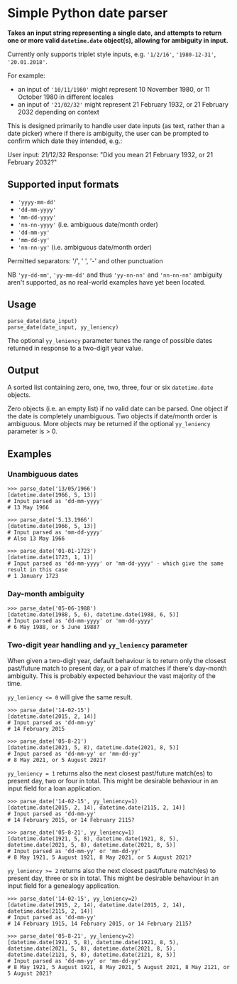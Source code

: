 # Simple Python date parser

**Takes an input string representing a single date, and attempts to
return one or more valid `datetime.date` object(s), allowing for
ambiguity in input.**

Currently only supports triplet style inputs, e.g. `'1/2/16'`,
`'1980-12-31'`, `'20.01.2018'`.

For example:

  - an input of `'10/11/1980'` might represent 10 November 1980, or 11
    October 1980 in different locales
  - an input of `'21/02/32'` might represent 21 February 1932, or 21
    February 2032 depending on context

This is designed primarily to handle user date inputs (as text, rather
than a date picker) where if there is ambiguity, the user can be
prompted to confirm which date they intended, e.g.:

User input: 21/12/32 Response: "Did you mean 21 February 1932, or 21
February 2032?"

## Supported input formats

  - `'yyyy-mm-dd'`
  - `'dd-mm-yyyy'`
  - `'mm-dd-yyyy'`
  - `'nn-nn-yyyy'` (i.e. ambiguous date/month order)
  - `'dd-mm-yy'`
  - `'mm-dd-yy'`
  - `'nn-nn-yy'` (i.e. ambiguous date/month order)

Permitted separators: '/', ' ', '-' and other punctuation

NB `'yy-dd-mm'`, `'yy-mm-dd'` and thus `'yy-nn-nn'` and `'nn-nn-nn'`
ambiguity aren't supported, as no real-world examples have yet been
located.

## Usage

    parse_date(date_input)
    parse_date(date_input, yy_leniency)

The optional `yy_leniency` parameter tunes the range of possible dates
returned in response to a two-digit year value.

## Output

A sorted list containing zero, one, two, three, four or six
`datetime.date` objects.

Zero objects (i.e. an empty list) if no valid date can be parsed. One
object if the date is completely unambiguous. Two objects if date/month
order is ambiguous. More objects may be returned if the optional
`yy_leniency` parameter is \> 0.

## Examples

### Unambiguous dates

    >>> parse_date('13/05/1966')
    [datetime.date(1966, 5, 13)]
    # Input parsed as 'dd-mm-yyyy'
    # 13 May 1966
    
    >>> parse_date('5.13.1966')
    [datetime.date(1966, 5, 13)]
    # Input parsed as 'mm-dd-yyyy'
    # Also 13 May 1966
    
    >>> parse_date('01-01-1723')
    [datetime.date(1723, 1, 1)]
    # Input parsed as 'dd-mm-yyyy' or 'mm-dd-yyyy' - which give the same result in this case
    # 1 January 1723

### Day-month ambiguity

    >>> parse_date('05-06-1988')
    [datetime.date(1988, 5, 6), datetime.date(1988, 6, 5)]
    # Input parsed as 'dd-mm-yyyy' or 'mm-dd-yyyy'
    # 6 May 1988, or 5 June 1988?

### Two-digit year handling and `yy_leniency` parameter

When given a two-digit year, default behaviour is to return only the
closest past/future match to present day, or a pair of matches if
there's day-month ambiguity. This is probably expected behaviour the
vast majority of the time.

`yy_leniency <= 0` will give the same result.

    >>> parse_date('14-02-15')
    [datetime.date(2015, 2, 14)]
    # Input parsed as 'dd-mm-yy'
    # 14 February 2015
    
    >>> parse_date('05-8-21')
    [datetime.date(2021, 5, 8), datetime.date(2021, 8, 5)]
    # Input parsed as 'dd-mm-yy' or 'mm-dd-yy'
    # 8 May 2021, or 5 August 2021?

`yy_leniency = 1` returns also the next closest past/future match(es) to
present day, two or four in total. This might be desirable behaviour in
an input field for a loan application.

    >>> parse_date('14-02-15', yy_leniency=1)
    [datetime.date(2015, 2, 14), datetime.date(2115, 2, 14)]
    # Input parsed as 'dd-mm-yy'
    # 14 February 2015, or 14 February 2115?
    
    >>> parse_date('05-8-21', yy_leniency=1)
    [datetime.date(1921, 5, 8), datetime.date(1921, 8, 5), datetime.date(2021, 5, 8), datetime.date(2021, 8, 5)]
    # Input parsed as 'dd-mm-yy' or 'mm-dd-yy'
    # 8 May 1921, 5 August 1921, 8 May 2021, or 5 August 2021?

`yy_leniency >= 2` returns also the next closest past/future match(es)
to present day, three or six in total. This might be desirable behaviour
in an input field for a genealogy application.

    >>> parse_date('14-02-15', yy_leniency=2)
    [datetime.date(1915, 2, 14), datetime.date(2015, 2, 14), datetime.date(2115, 2, 14)]
    # Input parsed as 'dd-mm-yy'
    # 14 February 1915, 14 February 2015, or 14 February 2115?
    
    >>> parse_date('05-8-21', yy_leniency=2)
    [datetime.date(1921, 5, 8), datetime.date(1921, 8, 5), datetime.date(2021, 5, 8), datetime.date(2021, 8, 5),
    datetime.date(2121, 5, 8), datetime.date(2121, 8, 5)]
    # Input parsed as 'dd-mm-yy' or 'mm-dd-yy'
    # 8 May 1921, 5 August 1921, 8 May 2021, 5 August 2021, 8 May 2121, or 5 August 2021?
